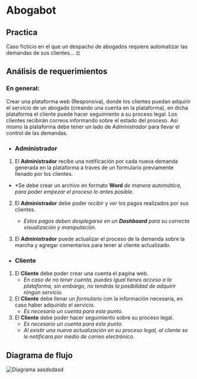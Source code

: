 # Abogabot

## Practica
Caso ficticio en el que un despacho de abogados requiere automatizar las demandas de sus clientes... ⚖️</hr>

## Análisis de requerimientos

### En general:
Crear una plataforma web (Responsiva), donde los clientes puedan adquirir el servicio de un abogado (creando una cuenta en la plataforma), en dicha plataforma el cliente puede hacer seguimiento a su proceso legal. Los clientes recibirán correos informando sobre el estado del proceso.
Asi mismo la plataforma debe tener un lado de *Administrador* para llevar el control de las demandas.

* ### Administrador
1. El **Administrador** recibe una notificación por cada nueva demanda generada en la plataforma a traves de un formulario previamente llenado por los clientes.
 * *Se debe crear un archivo en formato **Word** *de manera automática, para poder empezar el proceso lo antes posible.*

2. El **Administrador** debe poder *recibir* y *ver* los pagos realizados por sus clientes.
    * *Estos pagos deben desplegarse en un ***Dashboard*** para su correcta visualización y manipulación.*

3. El **Administrador** puede actualizar el proceso de la demanda sobre la marcha y agregar comentarios para tener al  cliente actualizado.

* ### Cliente
1. El **Cliente** debe poder crear una cuenta el pagina web.
    * *En caso de no tener cuenta, puedes igual tienes acceso a la plataforma, sin embargo, no tendrás la posibilidad de adquirir ningún servicio.*
2. El **Cliente** debe llenar un *formulario* con la información necesaria, en caso haber adquirido el servicio.
    * *Es necesario un cuenta para este punto.*
3. El **Cliente** debe poder hacer seguimiento sobre su proceso legal.
    * *Es necesario un cuenta para este punto.*
    * *Al existir una nueva actualización en su proceso legal, al cliente se le notificara por medio de correo electrónico.*

## Diagrama de flujo
![Diagrama](/Resources/Diagrama_de_flujo.jpg)
aasdsdasd